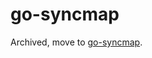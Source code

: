 # go-syncmap

Archived, move to [go-syncmap](https://godoc.org/github.com/searKing/golang/tools/go-syncmap).

